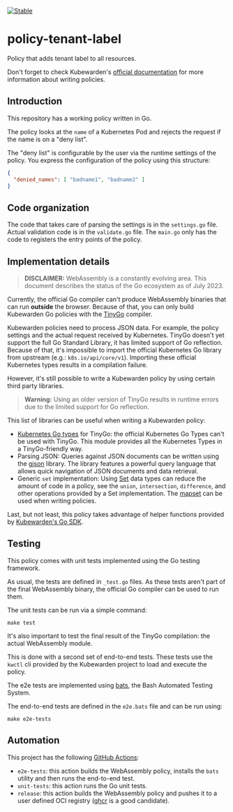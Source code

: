 [![Stable](https://img.shields.io/badge/status-stable-brightgreen?style=for-the-badge)](https://github.com/kubewarden/community/blob/main/REPOSITORIES.md#stable)

# policy-tenant-label

Policy that adds tenant label to all resources.

Don't forget to check Kubewarden's
[official documentation](https://docs.kubewarden.io)
for more information about writing policies.

## Introduction

This repository has a working policy written in Go.

The policy looks at the `name` of a Kubernetes Pod and rejects the request if the name is on a "deny list".

The "deny list" is configurable by the user via the runtime settings of the policy.
You express the configuration of the policy using this structure:

```json
{
  "denied_names": [ "badname1", "badname2" ]
}
```

## Code organization

The code that takes care of parsing the settings is in the `settings.go` file.
Actual validation code is in the `validate.go` file.
The `main.go` only has the code to registers the entry points of the policy.

## Implementation details

> **DISCLAIMER:** WebAssembly is a constantly evolving area.
> This document describes the status of the Go ecosystem as of July 2023.

Currently, the official Go compiler can't produce WebAssembly binaries that can run **outside** the browser.
Because of that, you can only build Kubewarden Go policies with the [TinyGo](https://tinygo.org/) compiler.

Kubewarden policies need to process JSON data.
For example, the policy settings and the actual request received by Kubernetes.
TinyGo doesn't yet support the full Go Standard Library,
it has limited support of Go reflection.
Because of that, it's impossible to import the official Kubernetes Go library from upstream (e.g.: `k8s.io/api/core/v1`).
Importing these official Kubernetes types results in a compilation failure.

However, it's still possible to write a Kubewarden policy by using certain third party libraries.

> **Warning:**
> Using an older version of TinyGo results in runtime errors due to the limited support for Go reflection.

This list of libraries can be useful when writing a Kubewarden policy:

- [Kubernetes Go types](https://github.com/kubewarden/k8s-objects) for TinyGo:
the official Kubernetes Go Types can't be used with TinyGo.
This module provides all the Kubernetes Types in a TinyGo-friendly way.
- Parsing JSON: Queries against JSON documents can be written using the
[gjson](https://github.com/tidwall/gjson) library.
The library features a powerful query language that allows quick navigation of JSON documents and data retrieval.
- Generic `set` implementation: Using [Set](https://en.wikipedia.org/wiki/Set_(abstract_data_type)) data types can reduce the amount of code in a policy,
see the `union`, `intersection`, `difference`, and other operations provided by a Set implementation.
The [mapset](https://github.com/deckarep/golang-set) can be used when writing policies.

Last, but not least, this policy takes advantage of helper functions provided by
[Kubewarden's Go SDK](https://github.com/kubewarden/policy-sdk-go).

## Testing

This policy comes with unit tests implemented using the Go testing
framework.

As usual, the tests are defined in `_test.go` files.
As these tests aren't part of the final WebAssembly binary, the official Go compiler can be used to run them.

The unit tests can be run via a simple command:

```console
make test
```

It's also important to test the final result of the TinyGo compilation:
the actual WebAssembly module.

This is done with a second set of end-to-end tests.
These tests use the `kwctl` cli provided by the Kubewarden project to load and execute the policy.

The e2e tests are implemented using
[bats](https://github.com/bats-core/bats-core),
the Bash Automated Testing System.

The end-to-end tests are defined in the `e2e.bats` file and can be run using:

```console
make e2e-tests
```

## Automation

This project has the following [GitHub Actions](https://docs.github.com/en/actions):

- `e2e-tests`: this action builds the WebAssembly policy,
installs the `bats` utility and then runs the end-to-end test.
- `unit-tests`: this action runs the Go unit tests.
- `release`: this action builds the WebAssembly policy and pushes it to a user defined OCI registry
([ghcr](https://ghcr.io) is a good candidate).
